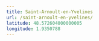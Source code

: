 ```yaml
---
title: Saint-Arnoult-en-Yvelines
url: /saint-arnoult-en-yvelines/
latitude: 48.572604000000005
longitude: 1.9350788
---
```

